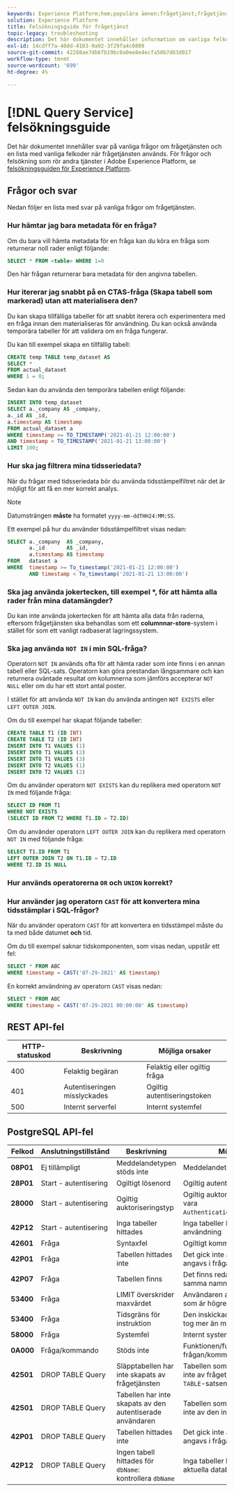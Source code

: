 ```yaml
---
keywords: Experience Platform;hem;populära ämnen;frågetjänst;frågetjänst;felsökningsguide;faq;felsökning;
solution: Experience Platform
title: Felsökningsguide för frågetjänst
topic-legacy: troubleshooting
description: Det här dokumentet innehåller information om vanliga felkoder som du stöter på och möjliga orsaker.
exl-id: 14cdff7a-40dd-4103-9a92-3f29fa4c0809
source-git-commit: 42288ae7db6fb19bc0a0ee8e4ecfa50b7d63d017
workflow-type: tm+mt
source-wordcount: '699'
ht-degree: 4%

---
```


# [!DNL Query Service] felsökningsguide

Det här dokumentet innehåller svar på vanliga frågor om frågetjänsten och en lista med vanliga felkoder när frågetjänsten används. För frågor och felsökning som rör andra tjänster i Adobe Experience Platform, se [felsökningsguiden för Experience Platform](../landing/troubleshooting.md).

## Frågor och svar

Nedan följer en lista med svar på vanliga frågor om frågetjänsten.

### Hur hämtar jag bara metadata för en fråga?

Om du bara vill hämta metadata för en fråga kan du köra en fråga som returnerar noll rader enligt följande:

```sql
SELECT * FROM <table> WHERE 1=0
```

Den här frågan returnerar bara metadata för den angivna tabellen.

### Hur itererar jag snabbt på en CTAS-fråga (Skapa tabell som markerad) utan att materialisera den?

Du kan skapa tillfälliga tabeller för att snabbt iterera och experimentera med en fråga innan den materialiseras för användning. Du kan också använda temporära tabeller för att validera om en fråga fungerar.

Du kan till exempel skapa en tillfällig tabell:

```sql
CREATE temp TABLE temp_dataset AS
SELECT *
FROM actual_dataset
WHERE 1 = 0;
```

Sedan kan du använda den temporära tabellen enligt följande:

```sql
INSERT INTO temp_dataset
SELECT a._company AS _company,
a._id AS _id,
a.timestamp AS timestamp
FROM actual_dataset a
WHERE timestamp >= TO_TIMESTAMP('2021-01-21 12:00:00')
AND timestamp < TO_TIMESTAMP('2021-01-21 13:00:00')
LIMIT 100;
```

### Hur ska jag filtrera mina tidsseriedata?

När du frågar med tidsseriedata bör du använda tidsstämpelfiltret när det är möjligt för att få en mer korrekt analys.

>[!NOTE]
>
> Datumsträngen **måste** ha formatet `yyyy-mm-ddTHH24:MM:SS`.

Ett exempel på hur du använder tidsstämpelfiltret visas nedan:

```sql
SELECT a._company  AS _company,
       a._id       AS _id,
       a.timestamp AS timestamp
FROM   dataset a
WHERE  timestamp >= To_timestamp('2021-01-21 12:00:00')
       AND timestamp < To_timestamp('2021-01-21 13:00:00')
```

### Ska jag använda jokertecken, till exempel *, för att hämta alla rader från mina datamängder?

Du kan inte använda jokertecken för att hämta alla data från raderna, eftersom frågetjänsten ska behandlas som ett **columnnar-store**-system i stället för som ett vanligt radbaserat lagringssystem.

### Ska jag använda `NOT IN` i min SQL-fråga?

Operatorn `NOT IN` används ofta för att hämta rader som inte finns i en annan tabell eller SQL-sats. Operatorn kan göra prestandan långsammare och kan returnera oväntade resultat om kolumnerna som jämförs accepterar `NOT NULL` eller om du har ett stort antal poster.

I stället för att använda `NOT IN` kan du använda antingen `NOT EXISTS` eller `LEFT OUTER JOIN`.

Om du till exempel har skapat följande tabeller:

```sql
CREATE TABLE T1 (ID INT)
CREATE TABLE T2 (ID INT)
INSERT INTO T1 VALUES (1)
INSERT INTO T1 VALUES (2)
INSERT INTO T1 VALUES (3)
INSERT INTO T2 VALUES (1)
INSERT INTO T2 VALUES (2)
```

Om du använder operatorn `NOT EXISTS` kan du replikera med operatorn `NOT IN` med följande fråga:

```sql
SELECT ID FROM T1
WHERE NOT EXISTS
(SELECT ID FROM T2 WHERE T1.ID = T2.ID)
```

Om du använder operatorn `LEFT OUTER JOIN` kan du replikera med operatorn `NOT IN` med följande fråga:

```sql
SELECT T1.ID FROM T1
LEFT OUTER JOIN T2 ON T1.ID = T2.ID
WHERE T2.ID IS NULL
```

### Hur används operatorerna `OR` och `UNION` korrekt?

### Hur använder jag operatorn `CAST` för att konvertera mina tidsstämplar i SQL-frågor?

När du använder operatorn `CAST` för att konvertera en tidsstämpel måste du ta med både datumet **och** tid.

Om du till exempel saknar tidskomponenten, som visas nedan, uppstår ett fel:

```sql
SELECT * FROM ABC
WHERE timestamp = CAST('07-29-2021' AS timestamp)
```

En korrekt användning av operatorn `CAST` visas nedan:

```sql
SELECT * FROM ABC
WHERE timestamp = CAST('07-29-2021 00:00:00' AS timestamp)
```

## REST API-fel

| HTTP-statuskod | Beskrivning | Möjliga orsaker |
| ---------------- | ----------- | --------------- |
| 400 | Felaktig begäran | Felaktig eller ogiltig fråga |
| 401 | Autentiseringen misslyckades | Ogiltig autentiseringstoken |
| 500 | Internt serverfel | Internt systemfel |

## PostgreSQL API-fel

| Felkod | Anslutningstillstånd | Beskrivning | Möjlig orsak |
| ---------- | ---------------- | ----------- | -------------- |
| **08P01** | Ej tillämpligt | Meddelandetypen stöds inte | Meddelandetypen stöds inte |
| **28P01** | Start - autentisering | Ogiltigt lösenord | Ogiltig autentiseringstoken |
| **28000** | Start - autentisering | Ogiltig auktoriseringstyp | Ogiltig auktoriseringstyp. Måste vara `AuthenticationCleartextPassword`. |
| **42P12** | Start - autentisering | Inga tabeller hittades | Inga tabeller hittades för användning |
| **42601** | Fråga | Syntaxfel | Ogiltigt kommando eller syntaxfel |
| **42P01** | Fråga | Tabellen hittades inte | Det gick inte att hitta tabellen som angavs i frågan |
| **42P07** | Fråga | Tabellen finns | Det finns redan en tabell med samma namn (CREATE TABLE) |
| **53400** | Fråga | LIMIT överskrider maxvärdet | Användaren angav en LIMIT-sats som är högre än 100 000 |
| **53400** | Fråga | Tidsgräns för instruktion | Den inskickade livebeskrivningen tog mer än maximalt 10 minuter |
| **58000** | Fråga | Systemfel | Internt systemfel |
| **0A000** | Fråga/kommando | Stöds inte | Funktionen/funktionen i frågan/kommandot stöds inte |
| **42501** | DROP TABLE Query | Släpptabellen har inte skapats av frågetjänsten | Tabellen som tas bort skapades inte av frågetjänsten med `CREATE TABLE`-satsen |
| **42501** | DROP TABLE Query | Tabellen har inte skapats av den autentiserade användaren | Tabellen som tas bort skapades inte av den inloggade användaren |
| **42P01** | DROP TABLE Query | Tabellen hittades inte | Det gick inte att hitta tabellen som angavs i frågan |
| **42P12** | DROP TABLE Query | Ingen tabell hittades för `dbName`: kontrollera `dbName` | Inga tabeller hittades i den aktuella databasen |
